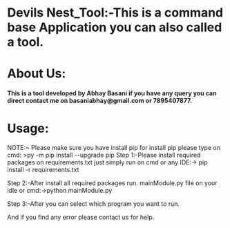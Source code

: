# Devils Nest_Tool:-This is a command base Application you can also called a tool.
<h1>About Us:</h1>
<h4>This is a tool developed by Abhay Basani if you have any query you can direct contact me on basaniabhay@gmail.com or 7895407877.</h4>
<h1>Usage:</h1>
NOTE:~ Please make sure you have install pip 
    for install pip please type on cmd:
>py -m pip install --upgrade pip
Step 1:-Please install required packages on requirements.txt
just simply run on cmd or any IDE:->  pip install -r requirements.txt

Step 2:-After install all required packages run. mainModule.py file 
on your idle or cmd:->python mainModule.py

Step 3:-After you can select which program you want to run.

And if you find any error please contact us for help.